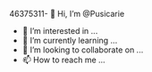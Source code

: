 46375311- 👋 Hi, I’m @Pusicarie
- 👀 I’m interested in ...
- 🌱 I’m currently learning ...
- 💞️ I’m looking to collaborate on ...
- 📫 How to reach me ...

<!---
Pusicarie/Pusicarie is a ✨ special ✨ repository because its `README.md` (this file) appears on your GitHub profile.
You can click the Preview link to take a look at your changes.
--->
